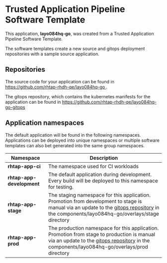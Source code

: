 # Trusted Application Pipeline Software Template

This application, **layo084hq-go**, was created from a Trusted Application Pipeline Software Template.

The software templates create a new source and gitops deployment repositories with a sample source application. 

## Repositories

The source code for your application can be found in [https://github.com/rhtap-rhdh-qe/layo084hq-go ](https://github.com/rhtap-rhdh-qe/layo084hq-go ).
 
The gitops repository, which contains the kubernetes manifests for the application can be found in 
[https://github.com/rhtap-rhdh-qe/layo084hq-go-gitops ](https://github.com/rhtap-rhdh-qe/layo084hq-go-gitops ) 

## Application namespaces 

The default application will be found in the following namespaces. Applications can be deployed into unique namespaces or multiple software templates can also bet generated into the same group namespaces.  

|  Namespace   |  Description   |  
| -------- | -------- |
| **rhtap-app-ci** | The namespace used for CI workloads |
| **rhtap-app-development** | The default application during development. Every build will be deployed to this namespace for testing. |
| **rhtap-app-stage** | The staging namespace for this application. Promotion from development to stage is manual via an update to the [gitops repository](https://github.com/rhtap-rhdh-qe/layo084hq-go-gitops ) in the components/layo084hq-go/overlays/stage directory |
| **rhtap-app-prod** | The production namespace for this application. Promotion from stage to production is manual via an update to the [gitops repository](https://github.com/rhtap-rhdh-qe/layo084hq-go-gitops ) in the components/layo084hq-go/overlays/prod directory |